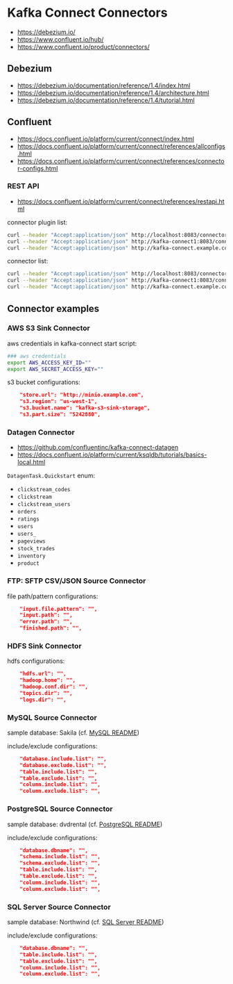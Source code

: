 # Kafka Connect Connectors

- https://debezium.io/
- https://www.confluent.io/hub/
- https://www.confluent.io/product/connectors/

## Debezium

- https://debezium.io/documentation/reference/1.4/index.html
- https://debezium.io/documentation/reference/1.4/architecture.html
- https://debezium.io/documentation/reference/1.4/tutorial.html

## Confluent

- https://docs.confluent.io/platform/current/connect/index.html
- https://docs.confluent.io/platform/current/connect/references/allconfigs.html
- https://docs.confluent.io/platform/current/connect/references/connector-configs.html

### REST API

- https://docs.confluent.io/platform/current/connect/references/restapi.html

connector plugin list:

```bash
curl --header "Accept:application/json" http://localhost:8083/connector-plugins | jq .[].class
curl --header "Accept:application/json" http://kafka-connect1:8083/connector-plugins | jq .[].class
curl --header "Accept:application/json" http://kafka-connect.example.com/connector-plugins | jq .[].class
```

connector list:

```bash
curl --header "Accept:application/json" http://localhost:8083/connectors | jq
curl --header "Accept:application/json" http://kafka-connect1:8083/connectors | jq
curl --header "Accept:application/json" http://kafka-connect.example.com/connectors | jq
```

## Connector examples

### AWS S3 Sink Connector

aws credentials in kafka-connect start script:

```bash
### aws credentials
export AWS_ACCESS_KEY_ID=""
export AWS_SECRET_ACCESS_KEY=""
```

s3 bucket configurations:

```json
    "store.url": "http://minio.example.com",
    "s3.region": "us-west-1",
    "s3.bucket.name": "kafka-s3-sink-storage",
    "s3.part.size": "5242880",
```

### Datagen Connector

- https://github.com/confluentinc/kafka-connect-datagen
- https://docs.confluent.io/platform/current/ksqldb/tutorials/basics-local.html

`DatagenTask.Quickstart` enum:

- `clickstream_codes`
- `clickstream`
- `clickstream_users`
- `orders`
- `ratings`
- `users`
- `users_`
- `pageviews`
- `stock_trades`
- `inventory`
- `product`

### FTP: SFTP CSV/JSON Source Connector

file path/pattern configurations:

```json
    "input.file.pattern": "",
    "input.path": "",
    "error.path": "",
    "finished.path": "",
```

### HDFS Sink Connector

hdfs configurations:

```json
    "hdfs.url": "",
    "hadoop.home": "",
    "hadoop.conf.dir": "",
    "topics.dir": "",
    "logs.dir": "",
```

### MySQL Source Connector

sample database: Sakila (cf. [MySQL README](/mysql/README.md))

include/exclude configurations:

```json
    "database.include.list": "",
    "database.exclude.list": "",
    "table.include.list": "",
    "table.exclude.list": "",
    "column.include.list": "",
    "column.exclude.list": "",
```

### PostgreSQL Source Connector

sample database: dvdrental (cf. [PostgreSQL README](/postgresql/README.md))

include/exclude configurations:

```json
    "database.dbname": "",
    "schema.include.list": "",
    "schema.exclude.list": "",
    "table.include.list": "",
    "table.exclude.list": "",
    "column.include.list": "",
    "column.exclude.list": "",
```

### SQL Server Source Connector

sample database: Northwind (cf. [SQL Server README](/sqlserver/README.md))

include/exclude configurations:

```json
    "database.dbname": "",
    "table.include.list": "",
    "table.exclude.list": "",
    "column.include.list": "",
    "column.exclude.list": "",
```
